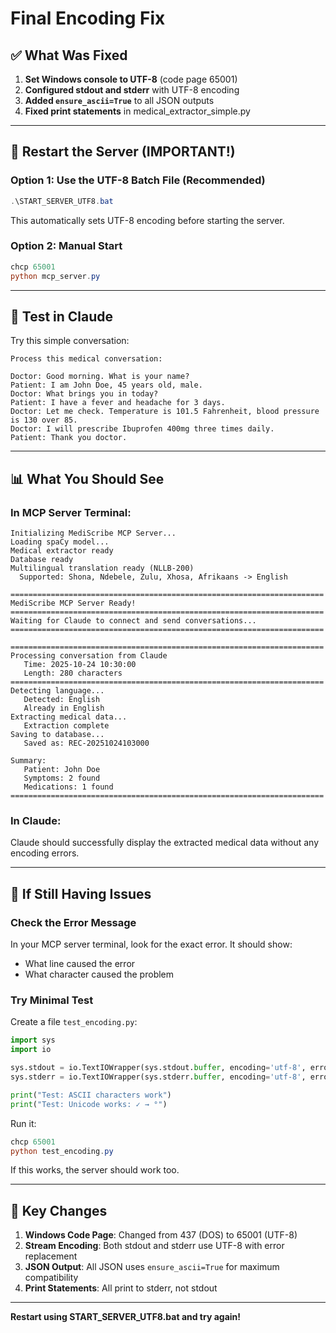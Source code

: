 # Final Encoding Fix

## ✅ What Was Fixed

1. **Set Windows console to UTF-8** (code page 65001)
2. **Configured stdout and stderr** with UTF-8 encoding
3. **Added `ensure_ascii=True`** to all JSON outputs
4. **Fixed print statements** in medical_extractor_simple.py

---

## 🔄 Restart the Server (IMPORTANT!)

### Option 1: Use the UTF-8 Batch File (Recommended)

```powershell
.\START_SERVER_UTF8.bat
```

This automatically sets UTF-8 encoding before starting the server.

### Option 2: Manual Start

```powershell
chcp 65001
python mcp_server.py
```

---

## 🧪 Test in Claude

Try this simple conversation:

```
Process this medical conversation:

Doctor: Good morning. What is your name?
Patient: I am John Doe, 45 years old, male.
Doctor: What brings you in today?
Patient: I have a fever and headache for 3 days.
Doctor: Let me check. Temperature is 101.5 Fahrenheit, blood pressure is 130 over 85.
Doctor: I will prescribe Ibuprofen 400mg three times daily.
Patient: Thank you doctor.
```

---

## 📊 What You Should See

### In MCP Server Terminal:
```
Initializing MediScribe MCP Server...
Loading spaCy model...
Medical extractor ready
Database ready
Multilingual translation ready (NLLB-200)
  Supported: Shona, Ndebele, Zulu, Xhosa, Afrikaans -> English

======================================================================
MediScribe MCP Server Ready!
======================================================================
Waiting for Claude to connect and send conversations...
======================================================================

======================================================================
Processing conversation from Claude
   Time: 2025-10-24 10:30:00
   Length: 280 characters
======================================================================
Detecting language...
   Detected: English
   Already in English
Extracting medical data...
   Extraction complete
Saving to database...
   Saved as: REC-20251024103000

Summary:
   Patient: John Doe
   Symptoms: 2 found
   Medications: 1 found
======================================================================
```

### In Claude:
Claude should successfully display the extracted medical data without any encoding errors.

---

## 🐛 If Still Having Issues

### Check the Error Message

In your MCP server terminal, look for the exact error. It should show:
- What line caused the error
- What character caused the problem

### Try Minimal Test

Create a file `test_encoding.py`:
```python
import sys
import io

sys.stdout = io.TextIOWrapper(sys.stdout.buffer, encoding='utf-8', errors='replace')
sys.stderr = io.TextIOWrapper(sys.stderr.buffer, encoding='utf-8', errors='replace')

print("Test: ASCII characters work")
print("Test: Unicode works: ✓ → °")
```

Run it:
```powershell
chcp 65001
python test_encoding.py
```

If this works, the server should work too.

---

## 🎯 Key Changes

1. **Windows Code Page**: Changed from 437 (DOS) to 65001 (UTF-8)
2. **Stream Encoding**: Both stdout and stderr use UTF-8 with error replacement
3. **JSON Output**: All JSON uses `ensure_ascii=True` for maximum compatibility
4. **Print Statements**: All print to stderr, not stdout

---

**Restart using START_SERVER_UTF8.bat and try again!**
